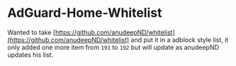 # AdGuard-Home-Whitelist

Wanted to take [https://github.com/anudeepND/whitelist](https://github.com/anudeepND/whitelist) and put it in a adblock style list, it only added one more item from `191` to `192` but will update as anudeepND updates his list.
